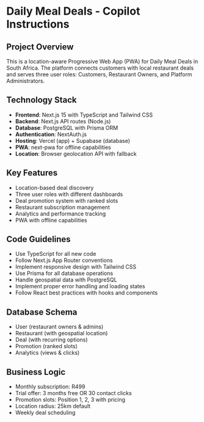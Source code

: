 # Daily Meal Deals - Copilot Instructions

<!-- Use this file to provide workspace-specific custom instructions to Copilot. For more details, visit https://code.visualstudio.com/docs/copilot/copilot-customization#_use-a-githubcopilotinstructionsmd-file -->

## Project Overview
This is a location-aware Progressive Web App (PWA) for Daily Meal Deals in South Africa. The platform connects customers with local restaurant deals and serves three user roles: Customers, Restaurant Owners, and Platform Administrators.

## Technology Stack
- **Frontend**: Next.js 15 with TypeScript and Tailwind CSS
- **Backend**: Next.js API routes (Node.js)
- **Database**: PostgreSQL with Prisma ORM
- **Authentication**: NextAuth.js
- **Hosting**: Vercel (app) + Supabase (database)
- **PWA**: next-pwa for offline capabilities
- **Location**: Browser geolocation API with fallback

## Key Features
- Location-based deal discovery
- Three user roles with different dashboards
- Deal promotion system with ranked slots
- Restaurant subscription management
- Analytics and performance tracking
- PWA with offline capabilities

## Code Guidelines
- Use TypeScript for all new code
- Follow Next.js App Router conventions
- Implement responsive design with Tailwind CSS
- Use Prisma for all database operations
- Handle geospatial data with PostgreSQL
- Implement proper error handling and loading states
- Follow React best practices with hooks and components

## Database Schema
- User (restaurant owners & admins)
- Restaurant (with geospatial location)
- Deal (with recurring options)
- Promotion (ranked slots)
- Analytics (views & clicks)

## Business Logic
- Monthly subscription: R499
- Trial offer: 3 months free OR 30 contact clicks
- Promotion slots: Position 1, 2, 3 with pricing
- Location radius: 25km default
- Weekly deal scheduling
